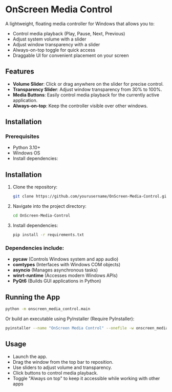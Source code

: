 # OnScreen Media Control

A lightweight, floating media controller for Windows that allows you to:

- Control media playback (Play, Pause, Next, Previous)
- Adjust system volume with a slider
- Adjust window transparency with a slider
- Always-on-top toggle for quick access
- Draggable UI for convenient placement on your screen

## Features

- **Volume Slider**: Click or drag anywhere on the slider for precise control.  
- **Transparency Slider**: Adjust window transparency from 30% to 100%.  
- **Media Buttons**: Easily control media playback for the currently active application.  
- **Always-on-top**: Keep the controller visible over other windows.  

## Installation

### Prerequisites

- Python 3.10+  
- Windows OS  
- Install dependencies:

## Installation

1. Clone the repository:
   ```bash
   git clone https://github.com/yourusername/OnScreen-Media-Control.git
   ```

2. Navigate into the project directory:
    ```bash
    cd OnScreen-Media-Control
    ```

3. Install dependencies:
    ```bash
    pip install -r requirements.txt
    ```

### Dependencies include:
- **pycaw** (Controls Windows system and app audio)
- **comtypes** (Interfaces with Windows COM objects)
- **asyncio** (Manages asynchronous tasks)
- **winrt-runtime** (Accesses modern Windows APIs)
- **PyQt6** (Builds GUI applications in Python)

## Running the App
```bash
python -m onscreen_media_control.main
```

Or build an executable using PyInstaller (Require PyInstaller):
```bash
pyinstaller --name "OnScreen Media Control" --onefile -w onscreen_media_control/main.py
```

## Usage
- Launch the app.
- Drag the window from the top bar to reposition.
- Use sliders to adjust volume and transparency.
- Click buttons to control media playback.
- Toggle "Always on top" to keep it accessible while working with other apps